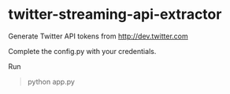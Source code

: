 # twitter-streaming-api-extractor

Generate Twitter API tokens from http://dev.twitter.com

Complete the config.py with your credentials.

Run

> python app.py
